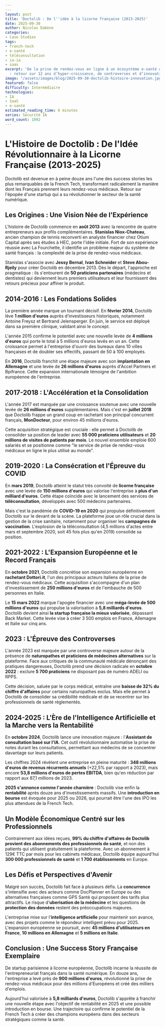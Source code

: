 ```yaml
---
---
layout: post
title: 'Doctolib : De l''idée à la licorne française (2013-2025)'
date: 2025-09-30
author: Nicolas Dabène
categories:
- Case Studies
tags:
- french-tech
- e-santé
- téléconsultation
- ia-ia
- saas
excerpt: 'De la prise de rendez-vous en ligne à un écosystème e-santé dopé à l’IA
  : retour sur 12 ans d’hyper-croissance, de controverses et d’innovations chez Doctolib.'
image: "/assets/images/blog/2025-09-30-doctolib-histoire-innovation.jpg"
featured: false
difficulty: Intermédiaire
technologies:
- IA
- SaaS
- e-santé
estimated_reading_time: 6 minutes
series: Sécurité IA
word_count: 1092
---
```


# L'Histoire de Doctolib : De l'Idée Révolutionnaire à la Licorne Française (2013-2025)

Doctolib est devenue en à peine douze ans l'une des success stories les plus remarquables de la French Tech, transformant radicalement la manière dont les Français prennent leurs rendez-vous médicaux. Retour sur l'épopée d'une startup qui a su révolutionner le secteur de la santé numérique.

## Les Origines : Une Vision Née de l'Expérience

L'histoire de Doctolib commence en **août 2013** avec la rencontre de quatre entrepreneurs aux profils complémentaires. **Stanislas Niox-Chateau**, ancien champion de tennis reconverti en analyste financier chez Otium Capital après ses études à HEC, porte l'idée initiale. Fort de son expérience réussie avec La Fourchette, il identifie un problème majeur du système de santé français : la complexité de la prise de rendez-vous médicaux.

Stanislas s'associe avec **Jessy Bernal**, **Ivan Schneider** et **Steve Abou-Rjeily** pour créer Doctolib en décembre 2013. Dès le départ, l'approche est pragmatique : ils s'entourent de **50 praticiens partenaires** (médecins et dentistes) qui deviennent leurs premiers utilisateurs et leur fournissent des retours précieux pour affiner le produit.

## 2014-2016 : Les Fondations Solides

La première année marque un tournant décisif. En **février 2014**, Doctolib lève **1 million d'euros** auprès d'investisseurs historiques, notamment Antoine Freysz et Bertrand Jelensperger. En juin, le service est déployé dans sa première clinique, validant ainsi le concept.

L'année 2015 confirme le potentiel avec une nouvelle levée de **4 millions d'euros** qui porte le total à 5 millions d'euros levés en un an. Cette croissance permet à l'entreprise d'ouvrir des bureaux dans 10 villes françaises et de doubler ses effectifs, passant de 50 à 100 employés.

En **2016**, Doctolib franchit une étape majeure avec son **implantation en Allemagne** et une levée de **26 millions d'euros** auprès d'Accel Partners et Bpifrance. Cette expansion internationale témoigne de l'ambition européenne de l'entreprise.

## 2017-2018 : L'Accélération et la Consolidation

L'année 2017 est marquée par une croissance soutenue avec une nouvelle levée de **26 millions d'euros** supplémentaires. Mais c'est en **juillet 2018** que Doctolib frappe un grand coup en rachetant son principal concurrent français, **MonDocteur**, pour environ 45 millions d'euros.

Cette acquisition stratégique est cruciale : elle permet à Doctolib de consolider sa position de leader avec **55 000 praticiens utilisateurs** et **20 millions de visites de patients par mois**. Le nouvel ensemble emploie 600 salariés et se positionne comme "le service de prise de rendez-vous médicaux en ligne le plus utilisé au monde".

## 2019-2020 : La Consécration et l'Épreuve du COVID

En **mars 2019**, Doctolib atteint le statut très convoité de **licorne française** avec une levée de **150 millions d'euros** qui valorise l'entreprise à **plus d'un milliard d'euros**. Cette étape coïncide avec le lancement des services de **téléconsultation**, développés avec 500 médecins partenaires.

Mais c'est la pandémie de **COVID-19 en 2020** qui propulse définitivement Doctolib sur le devant de la scène. La plateforme joue un rôle crucial dans la gestion de la crise sanitaire, notamment pour organiser les **campagnes de vaccination**. L'explosion de la téléconsultation (4,5 millions d'actes entre mars et septembre 2020, soit 45 fois plus qu'en 2019) consolide sa position.

## 2021-2022 : L'Expansion Européenne et le Record Français

En **octobre 2021**, Doctolib concrétise son expansion européenne en **rachetant Dottori.it**, l'un des principaux acteurs italiens de la prise de rendez-vous médicaux. Cette acquisition s'accompagne d'un plan d'investissement de **250 millions d'euros** et de l'embauche de 500 personnes en Italie.

Le **15 mars 2022** marque l'apogée financier avec une **méga-levée de 500 millions d'euros** qui propulse la valorisation à **5,8 milliards d'euros**. Doctolib devient ainsi **la startup française la mieux valorisée**, dépassant Back Market. Cette levée vise à créer 3 500 emplois en France, Allemagne et Italie sur cinq ans.

## 2023 : L'Épreuve des Controverses

L'année 2023 est marquée par une controverse majeure autour de la présence de **naturopathes et praticiens de médecines alternatives** sur la plateforme. Face aux critiques de la communauté médicale dénonçant des pratiques dangereuses, Doctolib prend une décision radicale en **octobre 2022** : exclure **5 700 praticiens** ne disposant pas de numéro ADELI ou RPPS.

Cette décision, saluée par le corps médical, entraîne une **baisse de 32% du chiffre d'affaires** pour certains naturopathes exclus. Mais elle permet à Doctolib de consolider sa crédibilité médicale et de se recentrer sur les professionnels de santé réglementés.

## 2024-2025 : L'Ère de l'Intelligence Artificielle et la Marche vers la Rentabilité

En **octobre 2024**, Doctolib lance une innovation majeure : l'**Assistant de consultation basé sur l'IA**. Cet outil révolutionnaire automatise la prise de notes durant les consultations, permettant aux médecins de se concentrer davantage sur leurs patients.

Les chiffres 2024 révèlent une entreprise en pleine maturité : **348 millions d'euros de revenus récurrents annuels** (+22,5% par rapport à 2023), mais encore **53,8 millions d'euros de pertes EBITDA**, bien qu'en réduction par rapport aux 87,1 millions de 2023.

**2025 s'annonce comme l'année charnière** : Doctolib vise enfin la **rentabilité** après douze ans d'investissements massifs. Une **introduction en bourse** est évoquée pour 2025 ou 2026, qui pourrait être l'une des IPO les plus attendues de la French Tech.

## Un Modèle Économique Centré sur les Professionnels

Contrairement aux idées reçues, **99% du chiffre d'affaires de Doctolib provient des abonnements des professionnels de santé**, et non des patients qui utilisent gratuitement la plateforme. Avec un abonnement à 129€ TTC par mois pour les cabinets médicaux, Doctolib équipe aujourd'hui **300 000 professionnels de santé** et **1 700 établissements** en Europe.

## Les Défis et Perspectives d'Avenir

Malgré son succès, Doctolib fait face à plusieurs défis. La **concurrence** s'intensifie avec des acteurs comme DocPlanner en Europe ou des alternatives françaises comme GPS Santé qui proposent des tarifs plus attractifs. Le risque d'**uberisation de la médecine** et les questions de **protection des données** restent des préoccupations majeures.

L'entreprise mise sur l'**intelligence artificielle** pour maintenir son avance, avec des projets comme le répondeur intelligent prévu pour 2025. L'expansion européenne se poursuit, avec **45 millions d'utilisateurs en France**, **10 millions en Allemagne** et **5 millions en Italie**.

## Conclusion : Une Success Story Française Exemplaire

De startup parisienne à licorne européenne, Doctolib incarne la réussite de l'entrepreneuriat français dans la santé numérique. En douze ans, l'entreprise a levé près de **900 millions d'euros**, révolutionné la prise de rendez-vous médicaux pour des millions d'Européens et créé des milliers d'emplois.

Aujourd'hui valorisée à **5,8 milliards d'euros**, Doctolib s'apprête à franchir une nouvelle étape avec l'objectif de rentabilité en 2025 et une possible introduction en bourse. Une trajectoire qui confirme le potentiel de la French Tech à créer des champions européens dans des secteurs stratégiques comme la santé.
